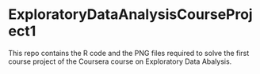 # ExploratoryDataAnalysisCourseProject1

This repo contains the R code and the PNG files required to solve the first
course project of the Coursera course on Exploratory Data Abalysis.
